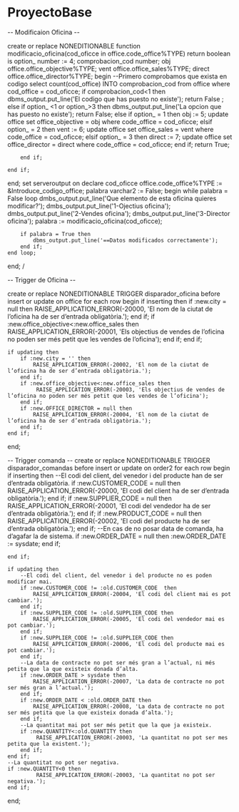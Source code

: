 # ProyectoBase
-- Modificaion Oficina --

create or replace NONEDITIONABLE function modificacio_oficina(cod_oficce in office.code_office%TYPE) return boolean
is
    option_ number := 4;
    comprobacion_cod number;
    obj office.office_objective%TYPE;
    vent office.office_sales%TYPE;
    direct office.office_director%TYPE;
begin
    --Primero comprobamos que exista en codigo
    select count(cod_office) INTO
    comprobacion_cod from office where cod_office = cod_oficce;
    if comprobacion_cod<1 then
        dbms_output.put_line('El codigo que has puesto  no existe');
        return False ;
    else
        if option_ <1 or option_>3 then
            dbms_output.put_line('La opcion que has puesto no existe');
            return False;
        else
            if option_ = 1 then
                obj := 5; 
                update office set office_objective = obj where code_office =  cod_oficce;
            elsif option_ = 2 then
                vent := 6; 
                update office set office_sales = vent where code_office =  cod_oficce;
            elsif option_ = 3 then
                direct := 7; 
                update office set office_director = direct where code_office =  cod_oficce;
            end if;
            return True;

        end if;

    end if;

end;
set serveroutput on
declare
    cod_oficce office.code_office%TYPE := &Introduce_codigo_office;
    palabra varchar2 := False;
begin
    while palabra = False loop
        dmbs_output.put_line('Que elemento de esta oficina quieres modificar?');
        dmbs_output.put_line('1-Ojectius oficina');
        dmbs_output.put_line('2-Vendes oficina');
        dmbs_output.put_line('3-Director oficina');
        palabra := modificacio_oficina(cod_oficce);
        
        if palabra = True then
            dbms_output.put_line('==Datos modificados correctamente');
        end if;
    end loop;
    
end;
/

-- Trigger de Oficina --

create or replace NONEDITIONABLE TRIGGER disparador_oficina 
before insert or update
on office
for each row 
begin
    if inserting then
        if :new.city = null then
            RAISE_APPLICATION_ERROR(-20000, 'El nom de la ciutat de l’oficina ha de ser d’entrada obligatòria.');
        end if;
        if :new.office_objective<:new.office_sales then
             RAISE_APPLICATION_ERROR(-20001, 'Els objectius de vendes de l’oficina no poden ser més petit que les vendes de l’oficina');
        end if;
    end if;

    if updating then
        if :new.city = '' then
            RAISE_APPLICATION_ERROR(-20002, 'El nom de la ciutat de l’oficina ha de ser d’entrada obligatòria.');
        end if;
        if :new.office_objective<:new.office_sales then
             RAISE_APPLICATION_ERROR(-20003, 'Els objectius de vendes de l’oficina no poden ser més petit que les vendes de l’oficina');
        end if;
        if :new.OFFICE_DIRECTOR = null then
            RAISE_APPLICATION_ERROR(-20004, 'El nom de la ciutat de l’oficina ha de ser d’entrada obligatòria.');
        end if;
    end if;
end;

-- Trigger comanda --
create or replace NONEDITIONABLE TRIGGER disparador_comandas 
before insert or update
on order2
for each row 
begin
    if inserting then
        --El codi del client, del venedor i del producte han de ser d’entrada obligatòria.
        if :new.CUSTOMER_CODE = null then
            RAISE_APPLICATION_ERROR(-20000, 'El codi del client ha de ser d’entrada obligatòria.');
        end if;
        if :new.SUPPLIER_CODE = null then
            RAISE_APPLICATION_ERROR(-20001, 'El codi del vendedor ha de ser d’entrada obligatòria.');
        end if;
        if :new.PRODUCT_CODE = null then
            RAISE_APPLICATION_ERROR(-20002, 'El codi del producte ha de ser d’entrada obligatòria.');
        end if;
        --En cas de no posar data de comanda, ha d’agafar la de sistema.
        if :new.ORDER_DATE = null then
            :new.ORDER_DATE := sysdate;
        end if;
        
    end if;

    if updating then
        --El codi del client, del venedor i del producte no es poden modificar mai.
        if :new.CUSTOMER_CODE != :old.CUSTOMER_CODE  then
            RAISE_APPLICATION_ERROR(-20004, 'El codi del client mai es pot cambiar.');
        end if;
        if :new.SUPPLIER_CODE != :old.SUPPLIER_CODE then
            RAISE_APPLICATION_ERROR(-20005, 'El codi del vendedor mai es pot cambiar.');
        end if;
        if :new.SUPPLIER_CODE != :old.SUPPLIER_CODE then
            RAISE_APPLICATION_ERROR(-20006, 'El codi del producte mai es pot cambiar.');
        end if;
        --La data de contracte no pot ser més gran a l’actual, ni més petita que la que existeix donada d’alta.
        if :new.ORDER_DATE > sysdate then
            RAISE_APPLICATION_ERROR(-20007, 'La data de contracte no pot ser més gran a l’actual.');
        end if;
        if :new.ORDER_DATE < :old.ORDER_DATE then
            RAISE_APPLICATION_ERROR(-20008, 'La data de contracte no pot ser més petita que la que existeix donada d’alta.');
        end if;
        --La quantitat mai pot ser més petit que la que ja existeix.
        if :new.QUANTITY<:old.QUANTITY then
             RAISE_APPLICATION_ERROR(-20003, 'La quantitat no pot ser mes petita que la existent.');
        end if;
    end if;
    --La quantitat no pot ser negativa.
    if :new.QUANTITY<0 then
             RAISE_APPLICATION_ERROR(-20003, 'La quantitat no pot ser negativa.');
    end if;
end;
